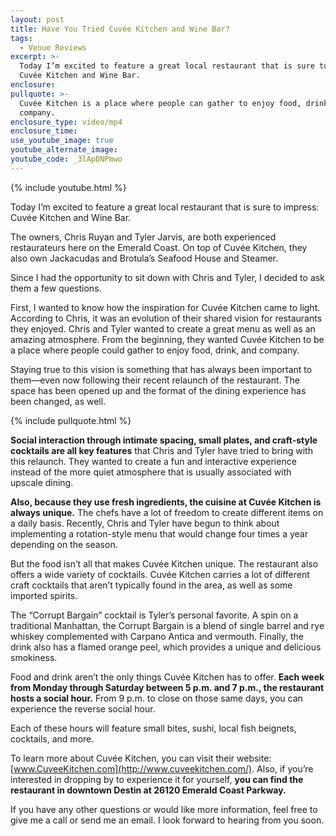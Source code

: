 ```yaml
---
layout: post
title: Have You Tried Cuvée Kitchen and Wine Bar?
tags:
  - Venue Reviews
excerpt: >-
  Today I’m excited to feature a great local restaurant that is sure to impress:
  Cuvée Kitchen and Wine Bar.
enclosure:
pullquote: >-
  Cuvée Kitchen is a place where people can gather to enjoy food, drink, and
  company.
enclosure_type: video/mp4
enclosure_time:
use_youtube_image: true
youtube_alternate_image:
youtube_code: _3lApDNPmwo
---
```



{% include youtube.html %}

Today I’m excited to feature a great local restaurant that is sure to impress: Cuv&eacute;e Kitchen and Wine Bar.

The owners, Chris Ruyan and Tyler Jarvis, are both experienced restaurateurs here on the Emerald Coast. On top of Cuv&eacute;e Kitchen, they also own Jackacudas and Brotula’s Seafood House and Steamer.

Since I had the opportunity to sit down with Chris and Tyler, I decided to ask them a few questions.

First, I wanted to know how the inspiration for Cuv&eacute;e Kitchen came to light. According to Chris, it was an evolution of their shared vision for restaurants they enjoyed. Chris and Tyler wanted to create a great menu as well as an amazing atmosphere. From the beginning, they wanted Cuv&eacute;e Kitchen to be a place where people could gather to enjoy food, drink, and company.

Staying true to this vision is something that has always been important to them—even now following their recent relaunch of the restaurant. The space has been opened up and the format of the dining experience has been changed, as well.

{% include pullquote.html %}

**Social interaction through intimate spacing, small plates, and craft-style cocktails are all key features** that Chris and Tyler have tried to bring with this relaunch. They wanted to create a fun and interactive experience instead of the more quiet atmosphere that is usually associated with upscale dining.

**Also, because they use fresh ingredients, the cuisine at Cuv&eacute;e Kitchen is always unique.** The chefs have a lot of freedom to create different items on a daily basis. Recently, Chris and Tyler have begun to think about implementing a rotation-style menu that would change four times a year depending on the season.

But the food isn’t all that makes Cuv&eacute;e Kitchen unique. The restaurant also offers a wide variety of cocktails. Cuv&eacute;e Kitchen carries a lot of different craft cocktails that aren’t typically found in the area, as well as some imported spirits.

The “Corrupt Bargain” cocktail is Tyler’s personal favorite. A spin on a traditional Manhattan, the Corrupt Bargain is a blend of single barrel and rye whiskey complemented with Carpano Antica and vermouth. Finally, the drink also has a flamed orange peel, which provides a unique and delicious smokiness.

Food and drink aren’t the only things Cuv&eacute;e Kitchen has to offer. **Each week from Monday through Saturday between 5 p.m. and 7 p.m., the restaurant hosts a social hour.** From 9 p.m. to close on those same days, you can experience the reverse social hour.

Each of these hours will feature small bites, sushi, local fish beignets, cocktails, and more.

To learn more about Cuv&eacute;e Kitchen, you can visit their website: [www.CuveeKitchen.com](http://www.cuveekitchen.com/). Also, if you’re interested in dropping by to experience it for yourself, **you can find the restaurant in downtown Destin at 26120 Emerald Coast Parkway.**

If you have any other questions or would like more information, feel free to give me a call or send me an email. I look forward to hearing from you soon.